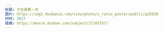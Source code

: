 ```yaml
---
标题: 今生是第一次
图片: https://img3.doubanio.com/view/photo/s_ratio_poster/public/p2502013123.jpg
时时: 2017
链接: https://movie.douban.com/subject/27103757/
---
```

